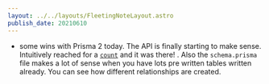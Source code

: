 ```yaml
---
layout: ../../layouts/FleetingNoteLayout.astro
publish_date: 20210610
---
```


- some wins with Prisma 2 today. The API is finally starting to make sense. Intuitively reached for a [`count`](https://www.prisma.io/docs/concepts/components/prisma-client/aggregation-grouping-summarizing#count) and it was there! . Also the `schema.prisma` file makes a lot of sense when you have lots pre written tables written already. You can see how different relationships are created.
